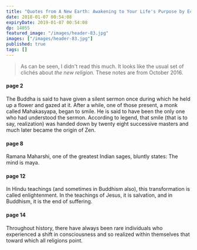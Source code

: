 ```yaml
---
title: "Quotes from A New Earth: Awakening to Your Life's Purpose by Eckhart Tolle"
date: 2018-01-07 00:54:08
expiryDate: 2019-01-07 00:54:08
dp: 14055
featured_image: "/images/header-83.jpg"
images: ["/images/header-83.jpg"]
published: true
tags: []
---
```




> As can be seen, I didn't read this much. It looks like the usual set of
> clichés about *the new religion.* These notes are from October 2016. 

#### page 2

The Buddha is said to have given a silent sermon once during which he held up a
flower and gazed at it. After a while, one of those present, a monk called
Mahakasyapa, began to smile. He is said to have been the only one who had
understood the sermon. According to legend, that smile (that is to say,
realization) was handed down by twenty eight successive masters and much later
became the origin of Zen.

#### page 8

Ramana Maharshi, one of the greatest Indian sages, bluntly states: The mind is
maya.

#### page 12

In Hindu teachings (and sometimes in Buddhism also), this transformation is
called enlightenment. In the teachings of Jesus, it is salvation, and in
Buddhism, it is the end of suffering.

#### page 14

Throughout history, there have always been rare individuals who experienced a
shift in consciousness and so realized within themselves that toward which all
religions point.


